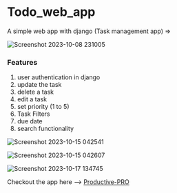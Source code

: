 # Todo_web_app


A simple web app with django (Task management app) =>

![Screenshot 2023-10-08 231005](https://github.com/nidhish17/Todo_web_app/assets/128178835/a22812ed-105b-46ec-b2cb-1df0d15dff7a)

<h3>Features</h3>

  1. user authentication in django<br>
  2. update the task<br>
  3. delete a task<br>
  4. edit a task<br>
  5. set priority (1 to 5)<br>
  6. Task Filters<br>
  7. due date<br>
  8. search functionality

![Screenshot 2023-10-15 042541](https://github.com/nidhish17/Todo_web_app/assets/128178835/d33cd822-067f-446a-a9b7-e6609aa02908)


![Screenshot 2023-10-15 042607](https://github.com/nidhish17/Todo_web_app/assets/128178835/af49578c-c900-41f0-9742-3ab50e0d4dfe)

![Screenshot 2023-10-17 134745](https://github.com/nidhish17/Todo_web_app/assets/128178835/c1816bdb-5534-466d-b9df-03f15b888916)




Checkout the app here --> <a href="https://productive-pro.cyclic.app/" target= "_blank">Productive-PRO</a>

